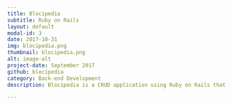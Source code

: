 ```yaml
---
title: Blocipedia
subtitle: Ruby on Rails
layout: default
modal-id: 3
date: 2017-10-31
img: blocipedia.png
thumbnail: blocipedia.png
alt: image-alt
project-date: September 2017
github: blocipedia
category: Back-end Development
description: Blocipedia is a CRUD application using Ruby on Rails that allows users to create public and private Markdown-based wikis. It is a project built into the back-end portion of the Bloc Web Developer Track curriculum. It integrates Stripe for upgrading accounts, Pundit gem for authorization, Devise gem for authentication, and the Redcarpet Markdown gem.

---
```

